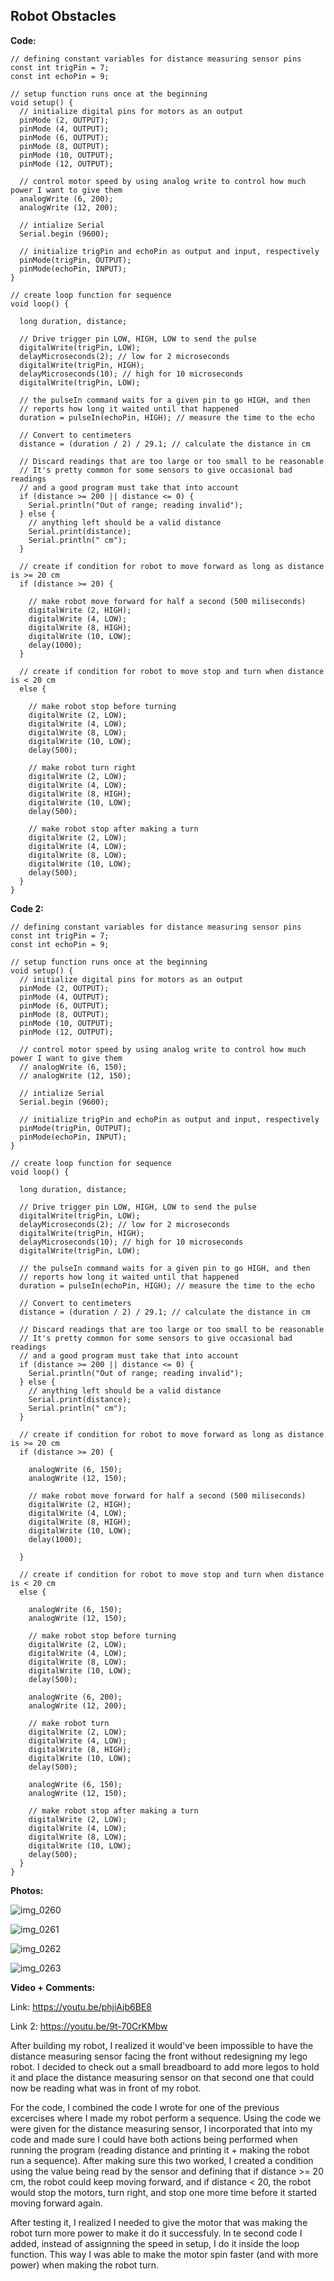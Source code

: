## Robot Obstacles

**Code:**

```
// defining constant variables for distance measuring sensor pins
const int trigPin = 7;
const int echoPin = 9;

// setup function runs once at the beginning
void setup() {
  // initialize digital pins for motors as an output
  pinMode (2, OUTPUT);
  pinMode (4, OUTPUT);
  pinMode (6, OUTPUT);
  pinMode (8, OUTPUT);
  pinMode (10, OUTPUT);
  pinMode (12, OUTPUT);

  // control motor speed by using analog write to control how much power I want to give them
  analogWrite (6, 200);
  analogWrite (12, 200);

  // intialize Serial
  Serial.begin (9600);

  // initialize trigPin and echoPin as output and input, respectively
  pinMode(trigPin, OUTPUT);
  pinMode(echoPin, INPUT);
}

// create loop function for sequence
void loop() {

  long duration, distance;

  // Drive trigger pin LOW, HIGH, LOW to send the pulse
  digitalWrite(trigPin, LOW);
  delayMicroseconds(2); // low for 2 microseconds
  digitalWrite(trigPin, HIGH);
  delayMicroseconds(10); // high for 10 microseconds
  digitalWrite(trigPin, LOW);

  // the pulseIn command waits for a given pin to go HIGH, and then
  // reports how long it waited until that happened
  duration = pulseIn(echoPin, HIGH); // measure the time to the echo

  // Convert to centimeters
  distance = (duration / 2) / 29.1; // calculate the distance in cm

  // Discard readings that are too large or too small to be reasonable
  // It's pretty common for some sensors to give occasional bad readings
  // and a good program must take that into account
  if (distance >= 200 || distance <= 0) {
    Serial.println("Out of range; reading invalid");
  } else {
    // anything left should be a valid distance
    Serial.print(distance);
    Serial.println(" cm");
  }

  // create if condition for robot to move forward as long as distance is >= 20 cm
  if (distance >= 20) {

    // make robot move forward for half a second (500 miliseconds)
    digitalWrite (2, HIGH);
    digitalWrite (4, LOW);
    digitalWrite (8, HIGH);
    digitalWrite (10, LOW);
    delay(1000);
  }

  // create if condition for robot to move stop and turn when distance is < 20 cm
  else {

    // make robot stop before turning
    digitalWrite (2, LOW);
    digitalWrite (4, LOW);
    digitalWrite (8, LOW);
    digitalWrite (10, LOW);
    delay(500);

    // make robot turn right
    digitalWrite (2, LOW);
    digitalWrite (4, LOW);
    digitalWrite (8, HIGH);
    digitalWrite (10, LOW);
    delay(500);

    // make robot stop after making a turn
    digitalWrite (2, LOW);
    digitalWrite (4, LOW);
    digitalWrite (8, LOW);
    digitalWrite (10, LOW);
    delay(500);
  }
}

```

**Code 2:**

```
// defining constant variables for distance measuring sensor pins
const int trigPin = 7;
const int echoPin = 9;

// setup function runs once at the beginning
void setup() {
  // initialize digital pins for motors as an output
  pinMode (2, OUTPUT);
  pinMode (4, OUTPUT);
  pinMode (6, OUTPUT);
  pinMode (8, OUTPUT);
  pinMode (10, OUTPUT);
  pinMode (12, OUTPUT);

  // control motor speed by using analog write to control how much power I want to give them
  // analogWrite (6, 150);
  // analogWrite (12, 150);

  // intialize Serial
  Serial.begin (9600);

  // initialize trigPin and echoPin as output and input, respectively
  pinMode(trigPin, OUTPUT);
  pinMode(echoPin, INPUT);
}

// create loop function for sequence
void loop() {

  long duration, distance;

  // Drive trigger pin LOW, HIGH, LOW to send the pulse
  digitalWrite(trigPin, LOW);
  delayMicroseconds(2); // low for 2 microseconds
  digitalWrite(trigPin, HIGH);
  delayMicroseconds(10); // high for 10 microseconds
  digitalWrite(trigPin, LOW);

  // the pulseIn command waits for a given pin to go HIGH, and then
  // reports how long it waited until that happened
  duration = pulseIn(echoPin, HIGH); // measure the time to the echo

  // Convert to centimeters
  distance = (duration / 2) / 29.1; // calculate the distance in cm

  // Discard readings that are too large or too small to be reasonable
  // It's pretty common for some sensors to give occasional bad readings
  // and a good program must take that into account
  if (distance >= 200 || distance <= 0) {
    Serial.println("Out of range; reading invalid");
  } else {
    // anything left should be a valid distance
    Serial.print(distance);
    Serial.println(" cm");
  }

  // create if condition for robot to move forward as long as distance is >= 20 cm
  if (distance >= 20) {

    analogWrite (6, 150);
    analogWrite (12, 150);

    // make robot move forward for half a second (500 miliseconds)
    digitalWrite (2, HIGH);
    digitalWrite (4, LOW);
    digitalWrite (8, HIGH);
    digitalWrite (10, LOW);
    delay(1000);

  }

  // create if condition for robot to move stop and turn when distance is < 20 cm
  else {

    analogWrite (6, 150);
    analogWrite (12, 150);

    // make robot stop before turning
    digitalWrite (2, LOW);
    digitalWrite (4, LOW);
    digitalWrite (8, LOW);
    digitalWrite (10, LOW);
    delay(500);

    analogWrite (6, 200);
    analogWrite (12, 200);

    // make robot turn
    digitalWrite (2, LOW);
    digitalWrite (4, LOW);
    digitalWrite (8, HIGH);
    digitalWrite (10, LOW);
    delay(500);

    analogWrite (6, 150);
    analogWrite (12, 150);

    // make robot stop after making a turn
    digitalWrite (2, LOW);
    digitalWrite (4, LOW);
    digitalWrite (8, LOW);
    digitalWrite (10, LOW);
    delay(500);
  }
}
```
**Photos:**

![img_0260](https://cloud.githubusercontent.com/assets/28915361/26799002/93e1d3dc-49e8-11e7-9675-a4729948a4bc.JPG)

![img_0261](https://cloud.githubusercontent.com/assets/28915361/26799011/a100262c-49e8-11e7-88c0-3b8aa8b532cb.JPG)

![img_0262](https://cloud.githubusercontent.com/assets/28915361/26799013/a110f9e8-49e8-11e7-9149-7d1fae3e8b14.JPG)

![img_0263](https://cloud.githubusercontent.com/assets/28915361/26799012/a1096cd2-49e8-11e7-81ee-1a1decbafda9.JPG)


**Video + Comments:**

Link: https://youtu.be/phjiAjb6BE8  

Link 2: https://youtu.be/9t-70CrKMbw

After building my robot, I realized it would've been impossible to have the distance measuring sensor facing the front without redesigning my lego robot. I decided to check out a small breadboard to add more legos to hold it and place the distance measuring sensor on that second one that could now be reading what was in front of my robot.

For the code, I combined the code I wrote for one of the previous excercises where I made my robot perform a sequence. Using the code we were given for the distance measuring sensor, I incorporated that into my code and made sure I could have both actions being performed when running the program (reading distance and printing it + making the robot run a sequence). After making sure this two worked, I created a condition using the value being read by the sensor and defining that if distance >= 20 cm, the robot could keep moving forward, and if distance < 20, the robot would stop the motors, turn right, and stop one more time before it started moving forward again.

After testing it, I realized I needed to give the motor that was making the robot turn more power to make it do it successfuly. In te second code I added, instead of assignning the speed in setup, I do it inside the loop function. This way I was able to make the motor spin faster (and with more power) when making the robot turn.
